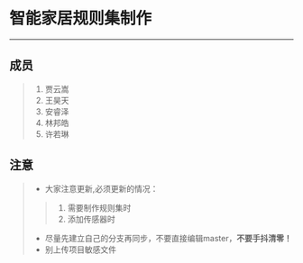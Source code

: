 # 智能家居规则集制作
---------------------
## 成员
  > 1. 贾云嵩
  > 2. 王昊天
  > 3. 安睿泽
  > 4. 林邦皓
  > 5. 许若琳
## 注意
  > * 大家注意更新,必须更新的情况：
  > > 1. 需要制作规则集时
  > > 2. 添加传感器时
  > * 尽量先建立自己的分支再同步，不要直接编辑master，**不要手抖清零！**
  > * 别上传项目敏感文件
  